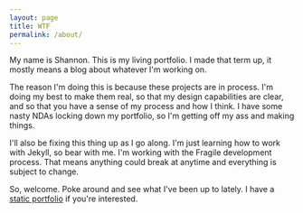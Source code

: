 ```yaml
---
layout: page
title: WTF
permalink: /about/
---
```


My name is Shannon. This is my living portfolio. I made that term up, it mostly means a blog about whatever I'm working on.

The reason I'm doing this is because these projects are in process. I'm doing my best to make them real, so that my design capabilities are clear, and so that you have a sense of my process and how I think. I have some nasty NDAs locking down my portfolio, so I'm getting off my ass and making things.

I'll also be fixing this thing up as I go along. I'm just learning how to work with Jekyll, so bear with me. I'm working with the Fragile development process. That means anything could break at anytime and everything is subject to change.

So, welcome. Poke around and see what I've been up to lately. I have a [static portfolio](http://icandothisjob.shannonmiwa.com) if you're interested.


